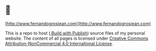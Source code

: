 # 👋

[http://www.fernandogrosjean.com](http://www.fernandogrosjean.com)

This is a repo to host ([ Build with Publish](https://github.com/JohnSundell/Publish)) source files of my personal website. The content of all pages is licensed under [Creative Commons Attribution-NonCommercial 4.0 International License](https://creativecommons.org/licenses/by-nc/4.0/).